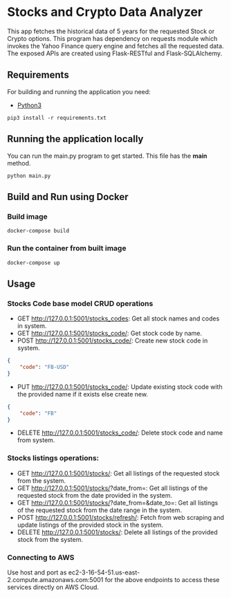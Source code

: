 # Stocks and Crypto Data Analyzer

This app fetches the historical data of 5 years for the requested Stock or Crypto options. This 
program has dependency on requests module which invokes the Yahoo Finance query engine and 
fetches all the requested data. The exposed APIs are created using Flask-RESTful and 
Flask-SQLAlchemy.

## Requirements

For building and running the application you need:

- [Python3](https://www.python.org/downloads/)

```shell
pip3 install -r requirements.txt
```

## Running the application locally

You can run the main.py program to get started. This file has the __main__ method.

```shell
python main.py
```

## Build and Run using Docker

### Build image

```shell
docker-compose build
```

### Run the container from built image

```shell
docker-compose up
```

## Usage

### Stocks Code base model CRUD operations

- GET http://127.0.0.1:5001/stocks_codes: Get all stock names and codes in system.
- GET http://127.0.0.1:5001/stocks_code/<name>: Get stock code by name.
- POST http://127.0.0.1:5001/stocks_code/<name>: Create new stock code in system.

```json
{
    "code": "FB-USD"
}
```

- PUT http://127.0.0.1:5001/stocks_code/<name>: Update existing stock code with the provided 
  name if it exists else create new.

```json
{
    "code": "FB"
}
```

- DELETE http://127.0.0.1:5001/stocks_code/<name>: Delete stock code and name from system.

### Stocks listings operations:

- GET http://127.0.0.1:5001/stocks/<name>: Get all listings of the requested stock from the system.
- GET http://127.0.0.1:5001/stocks/<name>?date_from=<yyyy-mm-dd>: Get all listings of the 
  requested stock from the date provided in the system.
- GET http://127.0.0.1:5001/stocks/<name>?date_from=<yyyy-mm-dd>&date_to=<yyyy-mm-dd>: Get all 
  listings of the requested stock from the date range in the system.
- POST http://127.0.0.1:5001/stocks/refresh/<name>: Fetch from web scraping and update listings of 
  the provided stock in the system.
- DELETE http://127.0.0.1:5001/stocks/<name>: Delete all listings of the provided stock from the 
  system.

### Connecting to AWS

Use host and port as ec2-3-16-54-51.us-east-2.compute.amazonaws.com:5001 for the above endpoints 
to access these services directly on AWS Cloud.
